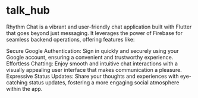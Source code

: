 # talk_hub

Rhythm Chat is a vibrant and user-friendly chat application built with Flutter that goes beyond just messaging. It leverages the power of Firebase for seamless backend operations, offering features like:

Secure Google Authentication: Sign in quickly and securely using your Google account, ensuring a convenient and trustworthy experience.
Effortless Chatting: Enjoy smooth and intuitive chat interactions with a visually appealing user interface that makes communication a pleasure.
Expressive Status Updates: Share your thoughts and experiences with eye-catching status updates, fostering a more engaging social atmosphere within the app.

